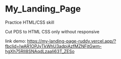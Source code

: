 # My_Landing_Page
Practice HTML/CSS skill

Cut PDS to HTML CSS only without responsive

link demo: https://my-landing-page-ruddy.vercel.app/?fbclid=IwAR1OPJyTkWhU3adpiAzfMZNFjtGwm-hgXh75RII8SNAqdLzaaIi63T_ZESo
